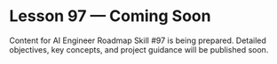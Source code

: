# Lesson 97 — Coming Soon

Content for AI Engineer Roadmap Skill #97 is being prepared. Detailed objectives, key concepts, and project guidance will be published soon.
